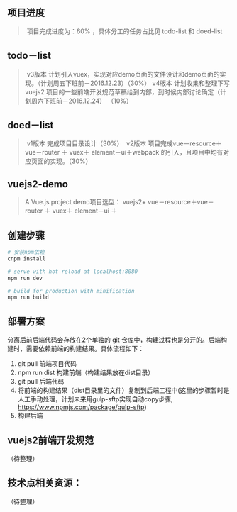## 项目进度
>  项目完成进度为：60% ，具体分工的任务占比见 todo-list 和 doed-list
## todo－list
>  v3版本 计划引入vuex，实现对应demo页面的文件设计和demo页面的实现。（计划周五下班前－2016.12.23）（30%）
>  v4版本 计划收集和整理下写vuejs2 项目的一些前端开发规范草稿给到内部，到时候内部讨论确定（计划周六下班前－2016.12.24） （10%）

## doed－list
>  v1版本 完成项目目录设计（30%）
>  v2版本 项目完成vue－resource＋vue－router ＋ vuex＋ element－ui＋webpack 的引入，且项目中均有对应页面的实现。（30%）


## vuejs2-demo
> A Vue.js project
> demo项目选型： vuejs2+ vue－resource＋vue－router ＋ vuex＋ element－ui ＋


## 创建步骤
``` bash
# 安装npm依赖
cnpm install

# serve with hot reload at localhost:8080
npm run dev

# build for production with minification
npm run build

```
## 部署方案
分离后前后端代码会存放在2个单独的 git 仓库中，构建过程也是分开的。后端构建时，需要依赖前端的构建结果。具体流程如下：

1. git pull 前端项目代码
2. npm run dist 构建前端（构建结果放在dist目录）
3. git pull 后端代码
4. 将前端的构建结果（dist目录里的文件）复制到后端工程中(这里的步骤暂时是人工手动处理，计划未来用gulp-sftp实现自动copy步骤, https://www.npmjs.com/package/gulp-sftp)
5. 构建后端

## vuejs2前端开发规范
（待整理）

## 技术点相关资源：
（待整理）
